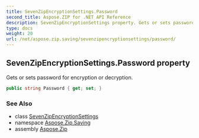 ```yaml
---
title: SevenZipEncryptionSettings.Password
second_title: Aspose.ZIP for .NET API Reference
description: SevenZipEncryptionSettings property. Gets or sets password for encryption or decryption
type: docs
weight: 20
url: /net/aspose.zip.saving/sevenzipencryptionsettings/password/
---
```

## SevenZipEncryptionSettings.Password property

Gets or sets password for encryption or decryption.

```csharp
public string Password { get; set; }
```

### See Also

* class [SevenZipEncryptionSettings](../)
* namespace [Aspose.Zip.Saving](../../sevenzipencryptionsettings/)
* assembly [Aspose.Zip](../../../)


